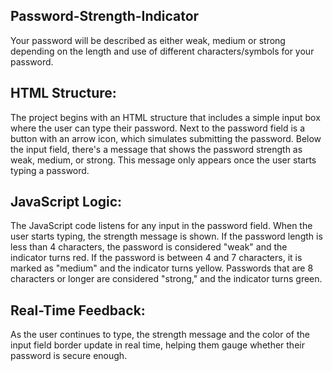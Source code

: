 ## Password-Strength-Indicator
Your password will be described as either weak, medium or strong depending on the length and use of different characters/symbols for your password.

## HTML Structure:

The project begins with an HTML structure that includes a simple input box where the user can type their password.
Next to the password field is a button with an arrow icon, which simulates submitting the password.
Below the input field, there's a message that shows the password strength as weak, medium, or strong. This message only appears once the user starts typing a password.

## JavaScript Logic:

The JavaScript code listens for any input in the password field.
When the user starts typing, the strength message is shown. If the password length is less than 4 characters, the password is considered "weak" and the indicator turns red.
If the password is between 4 and 7 characters, it is marked as "medium" and the indicator turns yellow.
Passwords that are 8 characters or longer are considered "strong," and the indicator turns green.

## Real-Time Feedback:

As the user continues to type, the strength message and the color of the input field border update in real time, helping them gauge whether their password is secure enough.
